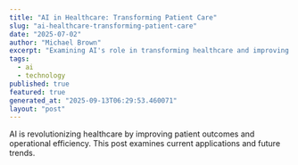 ```yaml
---
title: "AI in Healthcare: Transforming Patient Care"
slug: "ai-healthcare-transforming-patient-care"
date: "2025-07-02"
author: "Michael Brown"
excerpt: "Examining AI's role in transforming healthcare and improving patient outcomes."
tags:
  - ai
  - technology
published: true
featured: true
generated_at: "2025-09-13T06:29:53.460071"
layout: "post"
---
```


AI is revolutionizing healthcare by improving patient outcomes and operational efficiency. This post examines current applications and future trends.